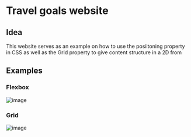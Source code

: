 # Travel goals website

## Idea

This website serves as an example on how to use the posiitoning property in CSS as well as the Grid property to give content structure in a 2D from

## Examples

### Flexbox

![image](https://github.com/originalsk01/travel-goals-website/assets/46004600/cd839120-2ebc-41c8-a24e-0cf39ad256ff)

### Grid

![image](https://github.com/originalsk01/travel-goals-website/assets/46004600/3ded0e5c-5b9c-4f9f-a2c7-dee4db1791e1)
